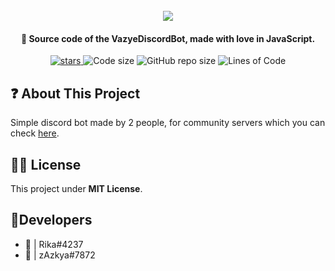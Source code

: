 <h1 align="center">
  <br>
  <img src="https://cdn.discordapp.com/attachments/833551890427674675/886941326334128138/Tanpa_judul.png">
  <br>
</h1>

<h4 align="center">🚩 Source code of the VazyeDiscordBot, made with love in JavaScript.</h4>

<p align="center">
  <a href="https://github.com/Aikary/VazyeDiscordBot/stargazers/">
    <img alt="stars" src="https://img.shields.io/github/stars/StylexTV/GSigns.svg?color=ffdd00"/>
  </a>
  <a>
    <img alt="Code size" src="https://img.shields.io/github/languages/code-size/Aikary/VazyeDiscordBot.svg"/>
  </a>
  <a>
    <img alt="GitHub repo size" src="https://img.shields.io/github/repo-size/Aikary/VazyeDiscordBot.svg"/>
  </a>
  <a>
    <img alt="Lines of Code" src="https://tokei.rs/b1/github/Aikary/VazyeDiscordBot?category=code"/>
  </a>
</p>

## ❓ About This Project
Simple discord bot made by 2 people, for community servers which you can check [here](https://discord.gg/sx5ZeY9XyH).

## 👮‍♂️ License
This project under **MIT License**.

## 🚧Developers
- 🔨 | Rika#4237
- 🔨 | zAzkya#7872
